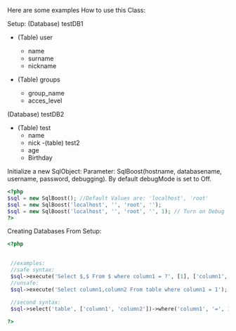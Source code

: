 Here are some examples How to use this Class:

Setup:
(Database) testDB1
- (Table) user
  - name
  - surname
  - nickname
  
- (Table) groups
  - group_name
  - acces_level
  
(Database) testDB2
- (Table) test
  - name
  - nick
-(table) test2
  - age
  - Birthday

Initialize a new SqlObject:
Parameter: SqlBoost(hostname, databasename, username, password, debugging).
By default debugMode is set to Off.
```PHP
<?php
$sql = new SqlBoost(); //Default Values are: 'localhost', 'root'
$sql = new SqlBoost('localhost', '', 'root', ''); 
$sql = new SqlBoost('localhost', '', 'root', '', 1); // Turn on Debug
?>
```

Creating Databases From Setup:
```PHP
<?php

  
 //examples:
 //safe syntax:
 $sql->execute('Select $,$ From $ where column1 = ?', [1], ['column1','column2','table']);
 //unsafe:
 $sql->execute('Select column1,column2 From table where column1 = 1'); //if id is from user the sql is vulnerable
 
 //second syntax:
 $sql->select('table', ['column1', 'column2'])->where('column1', '=', 1)->execute();

?>
```
